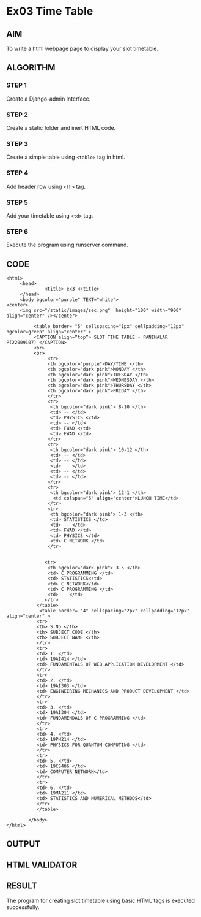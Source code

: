 # Ex03 Time Table

## AIM
To write a html webpage page to display your slot timetable.

## ALGORITHM
### STEP 1
Create a Django-admin Interface.

### STEP 2
Create a static folder and inert HTML code.

### STEP 3
Create a simple table using ```<table>``` tag in html.

### STEP 4
Add header row using ```<th>``` tag.

### STEP 5
Add your timetable using ```<td>``` tag.

### STEP 6
Execute the program using runserver command.

## CODE
```
<html>
     <head>
              <title> ex3 </title>
     </head>
     <body bgcolor="purple" TEXT="white">
<center>
     <img src="/static/images/sec.png"  height="100" width="900" align="center" /></center>
          
          <table border= "5" cellspacing="1px" cellpadding="12px" bgcolor=green" align="center" >
          <CAPTION align=“top”> SLOT TIME TABLE - PANIMALAR P(22009107) </CAPTION>
          <br>
          <br>
               <tr> 
               <th bgcolor="purple">DAY/TIME </th>
               <th bgcolor="dark pink">MONDAY </th>
               <th bgcolor="dark pink">TUESDAY </th>
               <th bgcolor="dark pink">WEDNESDAY </th>
               <th bgcolor="dark pink">THURSDAY </th>
               <th bgcolor="dark pink">FRIDAY </th>
               </tr>
               <tr>
                <th bgcolor="dark pink"> 8-10 </th>
                <td> -- </td>
                <td> PHYSICS </td>
                <td> -- </td>
                <td> FWAD </td>
                <td> FWAD </td>
               </tr>
               <tr>
                <th bgcolor="dark pink"> 10-12 </th>
                <td> -- </td>
                <td> -- </td>
                <td> -- </td>
                <td> -- </td>
                <td> -- </td>
               </tr>
               <tr>
                <th bgcolor="dark pink"> 12-1 </th>
                 <td colspan="5" align="center">LUNCH TIME</td>
               </tr>
               <tr>
                <th bgcolor="dark pink"> 1-3 </th>
                <td> STATISTICS </td>
                <td> -- </td>
                <td> FWAD </td>
                <td> PHYSICS </td>
                <td> C NETWORK </td>
               </tr>
               
              
              <tr>
               <th bgcolor="dark pink"> 3-5 </th>
               <td> C PROGRAMMING </td>
               <td> STATISTICS</td>
               <td> C NETWORK</td> 
               <td> C PROGRAMMING </td> 
               <td> -- </td>
              </tr>
           </table>
            <table border= "4" cellspacing="2px" cellpadding="12px"  align="center" >
           <tr>
           <th> S.No </th>
           <th> SUBJECT CODE </th>
           <th> SUBJECT NAME </th>
           </tr>
           <tr> 
           <td> 1. </td>
           <td> 19AI414 </td>
           <td> FUNDAMENTALS OF WEB APPLICATION DEVELOPMENT </td>
           </tr>
           <tr>
           <td> 2. </td>
           <td> 19AI303 </td>
           <td> ENGINEERING MECHANICS AND PRODUCT DEVELOPMENT </td>
           </tr>
           <tr>
           <td> 3. </td>
           <td> 19AI304 </td> 
           <td> FUNDAMENDALS OF C PROGRAMMING </td>
           </tr>
           <tr>
           <td> 4. </td>
           <td> 19PH214 </td>
           <td> PHYSICS FOR QUANTUM COMPUTING </td>
           </tr>
           <tr>
           <td> 5. </td>
           <td> 19CS406 </td>
           <td> COMPUTER NETWORK</td>
           </tr>
           <tr>
           <td> 6. </td>
           <td> 19MA211 </td>
           <td> STATISTICS AND NUMERICAL METHODS</td>
           </tr>
           </table>
              
        </body>
</html>
```
## OUTPUT




## HTML VALIDATOR



## RESULT
The program for creating slot timetable using basic HTML tags is executed successfully.
